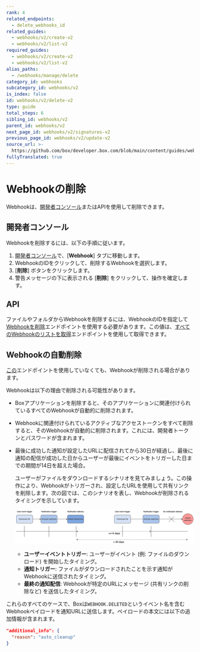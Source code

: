 ```yaml
---
rank: 4
related_endpoints:
  - delete_webhooks_id
related_guides:
  - webhooks/v2/create-v2
  - webhooks/v2/list-v2
required_guides:
  - webhooks/v2/create-v2
  - webhooks/v2/list-v2
alias_paths:
  - /webhooks/manage/delete
category_id: webhooks
subcategory_id: webhooks/v2
is_index: false
id: webhooks/v2/delete-v2
type: guide
total_steps: 6
sibling_id: webhooks/v2
parent_id: webhooks/v2
next_page_id: webhooks/v2/signatures-v2
previous_page_id: webhooks/v2/update-v2
source_url: >-
  https://github.com/box/developer.box.com/blob/main/content/guides/webhooks/v2/delete-v2.md
fullyTranslated: true
---
```

# Webhookの削除

Webhookは、[開発者コンソール][console]またはAPIを使用して削除できます。

## 開発者コンソール

Webhookを削除するには、以下の手順に従います。

1. [開発者コンソール][console]で、\[**Webhook**] タブに移動します。
2. WebhookのIDをクリックして、削除するWebhookを選択します。
3. \[**削除**] ボタンをクリックします。
4. 警告メッセージの下に表示される \[**削除**] をクリックして、操作を確定します。

## API

ファイルやフォルダからWebhookを削除するには、WebhookのIDを指定して[Webhookを削除][delete]エンドポイントを使用する必要があります。この値は、[すべてのWebhookのリストを取得][list]エンドポイントを使用して取得できます。

<Samples id="delete_webhooks_id">

</Samples>

## Webhookの自動削除

[この][delete]エンドポイントを使用していなくても、Webhookが削除される場合があります。

Webhookは以下の理由で削除される可能性があります。

* Boxアプリケーションを削除すると、そのアプリケーションに関連付けられているすべてのWebhookが自動的に削除されます。
* Webhookに関連付けられているアクティブなアクセストークンをすべて削除すると、そのWebhookが自動的に削除されます。これには、開発者トークンとパスワードが含まれます。
* 最後に成功した通知が設定したURLに配信されてから30日が経過し、最後に通知の配信が成功した日からユーザーが最後にイベントをトリガーした日までの期間が14日を超えた場合。

    ユーザーがファイルをダウンロードするシナリオを見てみましょう。この操作により、Webhookがトリガーされ、設定したURLを使用して共有リンクを削除します。次の図では、このシナリオを表し、Webhookが削除されるタイミングを示しています。

    ![Webhookの削除](../images/delete_webhooks.png)

  * **ユーザーイベントトリガー**: ユーザーがイベント (例: ファイルのダウンロード) を開始したタイミング。
  * **通知トリガー**: ファイルがダウンロードされたことを示す通知がWebhookに送信されたタイミング。
  * **最終の通知配信**: Webhookが特定のURLにメッセージ (共有リンクの削除など) を送信したタイミング。

これらのすべてのケースで、Boxは`WEBHOOK.DELETED`というイベント名を含むWebhookペイロードを通知URLに送信します。ペイロードの本文には以下の追加情報が含まれます。

```json
"additional_info": {
  "reason": "auto_cleanup"
}

```

[delete]: e://delete-webhooks-id

[list]: e://get-webhooks

[console]: https://app.box.com/developers/console

